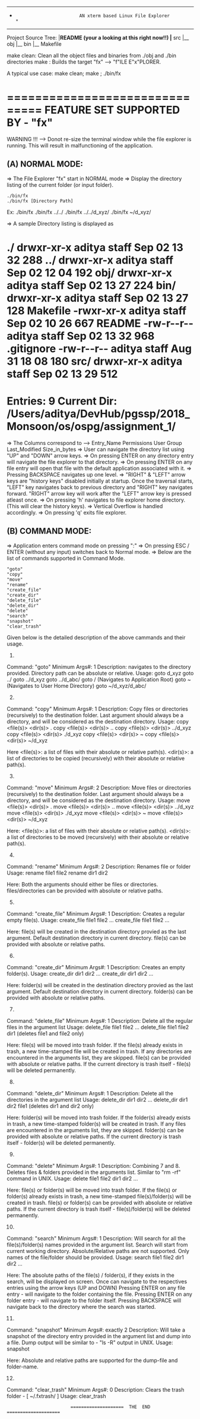 *********************************************************************************************
*                             AN xterm based Linux File Explorer                            *
*********************************************************************************************

Project Source Tree:
  |__README (your a looking at this right now!!)
  |__ src
  |__ obj
  |__ bin
  |__ Makefile

make clean: Clean all the object files and binaries from ./obj and ./bin directories
make      : Builds the target "fx" --> "f"ILE E"x"PLORER.


A typical use case: make clean; make ; ./bin/fx


===============================
FEATURE SET SUPPORTED BY - "fx"
===============================

WARNING !!! --> Donot re-size the terminal window while the file explorer is running.
                This will result in malfunctioning of the application.

(A) NORMAL MODE:
----------------
=> The File Explorer "fx" start in NORMAL mode
=> Display the directory listing of the current folder (or input folder).

    ./bin/fx
    ./bin/fx [Directory Path]

Ex:  ./bin/fx
     ./bin/fx ../../
     ./bin/fx ../../d_xyz/
     ./bin/fx ~/d_xyz/

=> A sample Directory listing is displayed as

./                       drwxr-xr-x    aditya    staff    Sep 02 13 32    288
../                      drwxr-xr-x    aditya    staff    Sep 02 12 04    192
obj/                     drwxr-xr-x    aditya    staff    Sep 02 13 27    224
bin/                     drwxr-xr-x    aditya    staff    Sep 02 13 27    128
Makefile                 -rwxr-xr-x    aditya    staff    Sep 02 10 26    667
README                   -rw-r--r--    aditya    staff    Sep 02 13 32    968
.gitignore               -rw-r--r--    aditya    staff    Aug 31 18 08    180
src/                     drwxr-xr-x    aditya    staff    Sep 02 13 29    512
====================
Entries: 9
Current Dir: /Users/aditya/DevHub/pgssp/2018_Monsoon/os/ospg/assignment_1/
====================

=> The Columns correspond to -->  Entry_Name   Permissions   User   Group   Last_Modified   Size_in_bytes
=> User can navigate the directory list using "UP" and "DOWN" arrow keys.
=> On pressing ENTER on any directory entry will navigate the file explorer to that directory.
=> On pressing ENTER on any file entry will open that file with the default application associated with it.
=> Pressing BACKSPACE navigates up one level.
=> "RIGHT" & "LEFT" arrow keys are "history keys" disabled initially at startup. Once the traversal starts, "LEFT" key navigates back to previous directory and "RIGHT" key navigates forward. "RIGHT" arrow key will work after the "LEFT" arrow key is pressed atleast once.
=> On pressing 'h' navigates to file explorer home directory. (This will clear the history keys).
=> Vertical Overflow is handled accordingly.
=> On pressing 'q' exits file explorer.



(B) COMMAND MODE:
-----------------
=> Application enters command mode on pressing ":"
=> On pressing ESC / ENTER (without any input) switches back to Normal mode.
=> Below are the list of commands supported in Command Mode.


    "goto"
    "copy"
    "move"
    "rename"
    "create_file"
    "create_dir"
    "delete_file"
    "delete_dir"
    "delete"
    "search"
    "snapshot"
    "clear_trash"

Given below is the detailed description of the above cammands and their usage.

1.
Command: "goto"
Minimum Args#: 1
Description: navigates to the directory provided. Directory path can be absolute or relative.
Usage:
     goto d_xyz
     goto ../
     goto ../d_xyz
     goto ../d_abc/
     goto /                 (Navigates to Application Root)
     goto ~                 (Navigates to User Home Directory)
     goto ~/d_xyz/d_abc/

2.
Command: "copy"
Minimum Args#: 1
Description: Copy files or directories (recursively) to the destination folder.
             Last argument should always be a directory, and will be considered as the destination directory.
Usage:
     copy <file(s)> <dir(s)> .
     copy <file(s)> <dir(s)> ..
     copy <file(s)> <dir(s)> ../d_xyz
     copy <file(s)> <dir(s)> ./d_xyz
     copy <file(s)> <dir(s)> ~
     copy <file(s)> <dir(s)> ~/d_xyz

Here <file(s)>: a list of files with their absolute or relative path(s).
     <dir(s)>:  a list of directories to be copied (recursively) with their absolute or relative path(s).


3.
Command: "move"
Minimum Args#: 2
Description: Move files or directories (recursively) to the destination folder.
             Last argument should always be a directory, and will be considered as the destination directory.
Usage:
     move <file(s)> <dir(s)> .
     move <file(s)> <dir(s)> ..
     move <file(s)> <dir(s)> ../d_xyz
     move <file(s)> <dir(s)> ./d_xyz
     move <file(s)> <dir(s)> ~
     move <file(s)> <dir(s)> ~/d_xyz

Here: <file(s)>: a list of files with their absolute or relative path(s).
      <dir(s)>:  a list of directories to be moved (recursively) with their absolute or relative path(s).


4.
Command: "rename"
Minimum Args#: 2
Description: Renames file or folder
Usage:
     rename file1 file2
     rename dir1 dir2

Here: Both the arguments should either be files or directories.
      files/directories can be provided with absolute or relative paths.


5.
Command: "create_file"
Minimum Args#: 1
Description: Creates a regular empty file(s).
Usage:
     create_file file1 file2 ... 
     create_file file1 file2 ... <destination dir>

Here: file(s) will be created in the destination directory provied as the last argument.
      Default destination directory in current directory.
      file(s) can be provided with absolute or relative paths.


6.
Command: "create_dir"
Minimum Args#: 1
Description: Creates an empty folder(s).
Usage:
     create_dir dir1 dir2 ... 
     create_dir dir1 dir2 ... <destination dir>

Here: folder(s) will be created in the destination directory provied as the last argument.
      Default destination directory in current directory.
      folder(s) can be provided with absolute or relative paths.


7.
Command: "delete_file"
Minimum Args#: 1
Description: Delete all the regular files in the argument list
Usage:
     delete_file file1 file2 ...
     delete_file file1 file2 dir1 (deletes file1 and file2 only)

Here: file(s) will be moved into trash folder.
      If the file(s) already exists in trash, a new time-stamped file will be created in trash.
      If any directories are encountered in the arguments list, they are skipped.
      file(s) can be provided with absolute or relative paths.
      If the current directory is trash itself - file(s) will be deleted permanently.

8.
Command: "delete_dir"
Minimum Args#: 1
Description: Delete all the directories in the argument list
Usage:
     delete_dir dir1 dir2 ...
     delete_dir dir1 dir2 file1 (deletes dir1 and dir2 only)

Here: folder(s) will be moved into trash folder.
      If the folder(s) already exists in trash, a new time-stamped folder(s) will be created in trash.
      If any files are encountered in the arguments list, they are skipped.
      folder(s) can be provided with absolute or relative paths.
      If the current directory is trash itself - folder(s) will be deleted permanently.


9.
Command: "delete"
Minimum Args#: 1
Description: Combining 7 and 8. Deletes files & folders provided in the arguments list.
             Similar to "rm -rf" command in UNIX.
Usage:
     delete file1 file2 dir1 dir2 ...

Here: file(s) or folder(s) will be moved into trash folder.
      If the file(s) or folder(s) already exists in trash, a new time-stamped file(s)/folder(s) will be created in trash.
      file(s) or folder(s) can be provided with absolute or relative paths.
      If the current directory is trash itself - file(s)/folder(s) will be deleted permanently.



10.
Command: "search"
Minimum Args#: 1
Description: Will search for all the file(s)/folder(s) names provided in the argument list.
             Search will start from current working directory.
             Absolute/Relative paths are not supported. Only names of the file/folder should be provided.
Usage:
     search file1 file2 dir1 dir2 ...

Here: The absolute paths of the file(s) / folder(s), if they exists in the search, will be displayed on screen.
      Once can navigate to the respectives entries using the arrow keys (UP and DOWN)
      Pressing ENTER on any file entry - will navigate to the folder containing the file.
      Pressing ENTER on any folder entry - will navigate to the folder itself.
      Pressing BACKSPACE will navigate back to the directory where the search was started.


11.
Command: "snapshot"
Minimum Args#: exactly 2
Description: Will take a snapshot of the directory entry provided in the argument list and dump into a file.
             Dump output will be similar to - "ls -R" output in UNIX.
Usage:
     snapshot <directory-path> <file-path>

Here: Absolute and relative paths are supported for the dump-file and folder-name.



12.
Command: "clear_trash"
Minimum Args#: 0
Description: Clears the trash folder - [ ~/.fxtrash/ ]
Usage: clear_trash




                            ====================  THE  END  ====================
